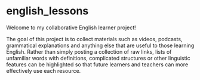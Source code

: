 # english_lessons
Welcome to my collaborative English learner project! 

The goal of this project is to collect materials such as videos, podcasts, grammatical explanations and anything else that are useful to those learning English. Rather than simply posting a collection of raw links, lists of unfamiliar words with definitions, complicated structures or other linguistic features can be highlighted so that future learners and teachers can more effectively use each resource. 
